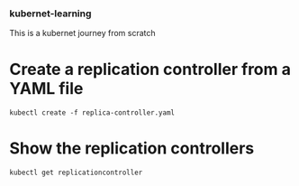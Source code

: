### kubernet-learning
This is a kubernet journey from scratch



# Create a replication controller from a YAML file
```
kubectl create -f replica-controller.yaml
```

# Show the replication controllers
```
kubectl get replicationcontroller
```

